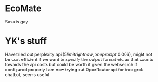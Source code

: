 # EcoMate
Sasa is gay



# YK's stuff
Have tried out perplexity api ($5 limit right now, one prompt ~$0.006), might not be cost efficient if we want to specify the output format etc as that counts towards the api costs but could be worth it given the websearch if configured properly
I am now trying out OpenRouter api for free grok chatbot, seems useful
